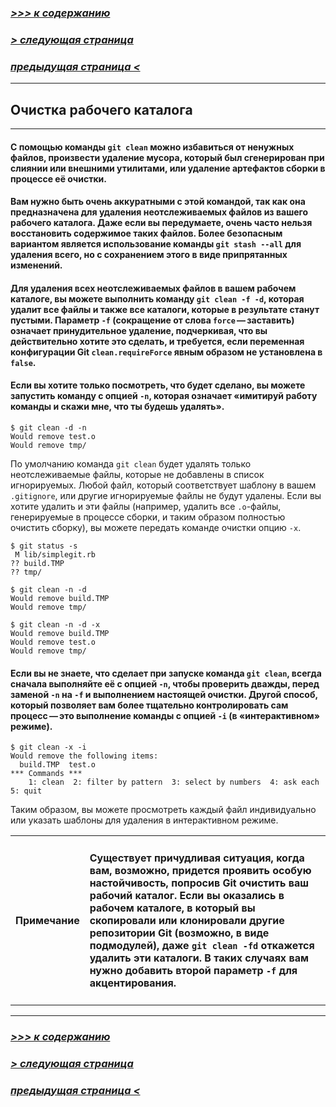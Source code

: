 ### [*>>> к содержанию*](./readme.md)
### [*> следующая страница*](./gitignore.md)
### [*предыдущая страница <*](./git_rm%26git_mv.md)

---

## **Очистка рабочего каталога**

---

#### С помощью команды `git clean` можно избавиться от ненужных файлов, произвести удаление мусора, который был сгенерирован при слиянии или внешними утилитами, или удаление артефактов сборки в процессе её очистки.
#### Вам нужно быть очень аккуратными с этой командой, так как она предназначена для удаления неотслеживаемых файлов из вашего рабочего каталога. Даже если вы передумаете, очень часто нельзя восстановить содержимое таких файлов. Более безопасным вариантом является использование команды `git stash --all` для удаления всего, но с сохранением этого в виде припрятанных изменений.
#### Для удаления всех неотслеживаемых файлов в вашем рабочем каталоге, вы можете выполнить команду `git clean -f -d`, которая удалит все файлы и также все каталоги, которые в результате станут пустыми. Параметр `-f` (сокращение от слова `force` — заставить) означает принудительное удаление, подчеркивая, что вы действительно хотите это сделать, и требуется, если переменная конфигурации Git `clean.requireForce` явным образом не установлена в `false`.
#### Если вы хотите только посмотреть, что будет сделано, вы можете запустить команду с опцией `-n`, которая означает «имитируй работу команды и скажи мне, что ты будешь удалять».
```
$ git clean -d -n
Would remove test.o
Would remove tmp/
```
По умолчанию команда `git clean` будет удалять только неотслеживаемые файлы, которые не добавлены в список игнорируемых. Любой файл, который соответствует шаблону в вашем `.gitignore`, или другие игнорируемые файлы не будут удалены. Если вы хотите удалить и эти файлы (например, удалить все `.o`-файлы, генерируемые в процессе сборки, и таким образом полностью очистить сборку), вы можете передать команде очистки опцию `-x`.
```
$ git status -s
 M lib/simplegit.rb
?? build.TMP
?? tmp/

$ git clean -n -d
Would remove build.TMP
Would remove tmp/

$ git clean -n -d -x
Would remove build.TMP
Would remove test.o
Would remove tmp/
```
#### Если вы не знаете, что сделает при запуске команда `git clean`, всегда сначала выполняйте её с опцией `-n`, чтобы проверить дважды, перед заменой `-n` на `-f` и выполнением настоящей очистки. Другой способ, который позволяет вам более тщательно контролировать сам процесс — это выполнение команды с опцией `-i` (в «интерактивном» режиме).
```
$ git clean -x -i
Would remove the following items:
  build.TMP  test.o
*** Commands ***
    1: clean  2: filter by pattern  3: select by numbers  4: ask each  5: quit
```
Таким образом, вы можете просмотреть каждый файл индивидуально или указать шаблоны для удаления в интерактивном режиме.

<table>
    <tr>
        <td> <h4> <strong> Примечание </strong> </h4> </td>
        <td> <h4> Существует причудливая ситуация, когда вам, возможно, придется проявить особую настойчивость, попросив Git очистить ваш рабочий каталог. Если вы оказались в рабочем каталоге, в который вы скопировали или клонировали другие репозитории Git (возможно, в виде подмодулей), даже <code>git clean -fd</code> откажется удалить эти каталоги. В таких случаях вам нужно добавить второй параметр <code>-f</code> для акцентирования. </h4> </td>
    </tr>
</table>

---

### [*>>> к содержанию*](./readme.md)
### [*> следующая страница*](./gitignore.md)
### [*предыдущая страница <*](./git_rm%26git_mv.md)